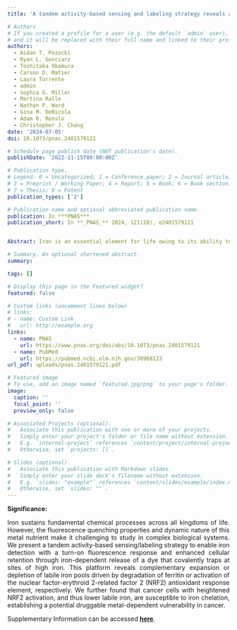 ```yaml
---
title: 'A tandem activity-based sensing and labeling strategy reveals antioxidant response element regulation of labile iron pools'

# Authors
# If you created a profile for a user (e.g. the default `admin` user), write the username (folder name) here
# and it will be replaced with their full name and linked to their profile.
authors:
  - Aidan T. Pezacki
  - Ryan L. Gonciarz
  - Toshitaka Okamura
  - Carson D. Matier
  - Laura Torrente
  - admin
  - Sophia G. Miller
  - Martina Ralle
  - Nathan P. Ward
  - Gina M. DeNicola
  - Adam R. Renslo
  - Christopher J. Chang
date: '2024-07-05'
doi: 10.1073/pnas.2401579121

# Schedule page publish date (NOT publication's date).
publishDate: '2022-11-15T00:00:00Z'

# Publication type.
# Legend: 0 = Uncategorized; 1 = Conference paper; 2 = Journal article;
# 3 = Preprint / Working Paper; 4 = Report; 5 = Book; 6 = Book section;
# 7 = Thesis; 8 = Patent
publication_types: ['2']

# Publication name and optional abbreviated publication name.
publication: In ***PNAS***
publication_short: In **_PNAS_** 2024, 121(28), e2401579121


Abstract: Iron is an essential element for life owing to its ability to participate in a diverse array of oxidation–reduction reactions. However, misregulation of iron-dependent redox cycling can also produce oxidative stress, contributing to cell growth, proliferation, and death pathways underlying aging, cancer, neurodegeneration, and metabolic diseases. Fluorescent probes that selectively monitor loosely bound Fe(II) ions, termed the labile iron pool, are potentially powerful tools for studies of this metal nutrient; however, the dynamic spatiotemporal nature and potent fluorescence quenching capacity of these bioavailable metal stores pose challenges for their detection. Here, we report a tandem activity-based sensing and labeling strategy that enables imaging of labile iron pools in live cells through enhancement in cellular retention. Iron green-1 fluoromethyl (IG1-FM) reacts selectively with Fe(II) using an endoperoxide trigger to release a quinone methide dye for subsequent attachment to proximal biological nucleophiles, providing a permanent fluorescent stain at sites of elevated labile iron. IG1-FM imaging reveals that degradation of the major iron storage protein ferritin through ferritinophagy expands the labile iron pool, while activation of nuclear factor-erythroid 2-related factor 2 (NRF2) antioxidant response elements (AREs) depletes it. We further show that lung cancer cells with heightened NRF2 activation, and thus lower basal labile iron, have reduced viability when treated with an iron chelator. By connecting labile iron pools and NRF2-ARE activity to a druggable metal-dependent vulnerability in cancer, this work provides a starting point for broader investigations into the roles of transition metal and antioxidant signaling pathways in health and disease.

# Summary. An optional shortened abstract.
summary: 

tags: []

# Display this page in the Featured widget?
featured: false

# Custom links (uncomment lines below)
# links:
# - name: Custom Link
#   url: http://example.org
links:
  - name: PNAS
    url: https://www.pnas.org/doi/abs/10.1073/pnas.2401579121
  - name: PubMed
    url: https://pubmed.ncbi.nlm.nih.gov/38968123
url_pdf: uploads/pnas.2401579121.pdf

# Featured image
# To use, add an image named `featured.jpg/png` to your page's folder.
image:
  caption: ''
  focal_point: ''
  preview_only: false

# Associated Projects (optional).
#   Associate this publication with one or more of your projects.
#   Simply enter your project's folder or file name without extension.
#   E.g. `internal-project` references `content/project/internal-project/index.md`.
#   Otherwise, set `projects: []`.

# Slides (optional).
#   Associate this publication with Markdown slides.
#   Simply enter your slide deck's filename without extension.
#   E.g. `slides: "example"` references `content/slides/example/index.md`.
#   Otherwise, set `slides: ""`.
---
```


**Significance:**
<p style='text-align: justify;'> Iron sustains fundamental chemical processes across all kingdoms of life. However, the fluorescence quenching properties and dynamic nature of this metal nutrient make it challenging to study in complex biological systems. We present a tandem activity-based sensing/labeling strategy to enable iron detection with a turn-on fluorescence response and enhanced cellular retention through iron-dependent release of a dye that covalently traps at sites of high iron. This platform reveals complementary expansion or depletion of labile iron pools driven by degradation of ferritin or activation of the nuclear factor-erythroid 2-related factor 2 (NRF2) antioxidant response element, respectively. We further found that cancer cells with heightened NRF2 activation, and thus lower labile iron, are susceptible to iron chelation, establishing a potential druggable metal-dependent vulnerability in cancer. </p>

Supplementary Information can be accessed [**here**](uploads/pnas.2401579121.sapp.pdf).
